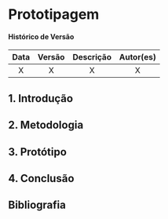 # **Prototipagem**

#### **Histórico de Versão**
|    Data    | Versão |      Descrição       |     Autor(es)     |
| :--------: | :----: | :------------------: | :---------------: |
| X |  X  | X | X |

## **1. Introdução**

## **2. Metodologia**

## **3. Protótipo**

## **4. Conclusão**

## **Bibliografia**
